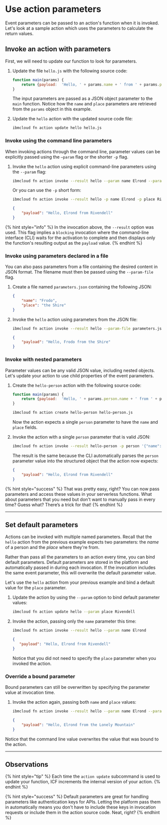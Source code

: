 <!--
#
# Licensed to the Apache Software Foundation (ASF) under one or more
# contributor license agreements.  See the NOTICE file distributed with
# this work for additional information regarding copyright ownership.
# The ASF licenses this file to You under the Apache License, Version 2.0
# (the "License"); you may not use this file except in compliance with
# the License.  You may obtain a copy of the License at
#
#     http://www.apache.org/licenses/LICENSE-2.0
#
# Unless required by applicable law or agreed to in writing, software
# distributed under the License is distributed on an "AS IS" BASIS,
# WITHOUT WARRANTIES OR CONDITIONS OF ANY KIND, either express or implied.
# See the License for the specific language governing permissions and
# limitations under the License.
#
-->

# Use action parameters

Event parameters can be passed to an action's function when it is invoked. Let's look at a sample action which uses the parameters to calculate the return values.

## Invoke an action with parameters

First, we will need to update our function to look for parameters.

1. Update the file `hello.js` with the following source code:

    ```javascript
    function main(params) {
        return {payload:  'Hello, ' + params.name + ' from ' + params.place};
    }
    ```

    The input parameters are passed as a JSON object parameter to the `main` function. Notice how the `name` and `place` parameters are retrieved from the `params` object in this example.

2. Update the `hello` action with the updated source code file:

    ```bash
    ibmcloud fn action update hello hello.js
    ```

### Invoke using the command line parameters

When invoking actions through the command line, parameter values can be explicitly passed using the `—param` flag or the shorter `-p` flag.

1. Invoke the `hello` action using explicit command-line parameters using the `--param` flag:

    ```bash
    ibmcloud fn action invoke --result hello --param name Elrond --param place Rivendell
    ```

    Or you can use the `-p` short form:

    ```bash
    ibmcloud fn action invoke --result hello -p name Elrond -p place Rivendell
    ```

    ```json
    {
        "payload": "Hello, Elrond from Rivendell"
    }
    ```

{% hint style="info" %}
In the invocation above, the `--result` option was used. This flag implies a `blocking` invocation where the command-line interface (CLI) waits for the activation to complete and then displays only the function's resulting output as the `payload` value.
{% endhint %}

### Invoke using parameters declared in a file

You can also pass parameters from a file containing the desired content in JSON format. The filename must then be passed using the `--param-file` flag.

1. Create a file named `parameters.json` containing the following JSON:

    ```json
    {
        "name": "Frodo",
        "place": "the Shire"
    }
    ```

2. Invoke the `hello` action using parameters from the JSON file:

    ```bash
    ibmcloud fn action invoke --result hello --param-file parameters.json
    ```

    ```json
    {
        "payload": "Hello, Frodo from the Shire"
    }
    ```

### Invoke with nested parameters

Parameter values can be any valid JSON value, including nested objects. Let's update your action to use child properties of the event parameters.

1. Create the `hello-person` action with the following source code:

    ```javascript
    function main(params) {
        return {payload:  'Hello, ' + params.person.name + ' from ' + params.person.place};
    }
    ```

    ```bash
    ibmcloud fn action create hello-person hello-person.js
    ```

    Now the action expects a single `person` parameter to have the `name` and `place` fields.

2. Invoke the action with a single `person` parameter that is valid JSON:

    ```bash
    ibmcloud fn action invoke --result hello-person -p person '{"name": "Elrond", "place": "Rivendell"}'
    ```

    The result is the same because the CLI automatically parses the `person` parameter value into the structured object that the action now expects:

    ```json
    {
        "payload": "Hello, Elrond from Rivendell"
    }
    ```

{% hint style="success" %}
That was pretty easy, right? You can now pass parameters and access these values in your serverless functions. What about parameters that you need but don't want to manually pass in every time? Guess what? There’s a trick for that!
{% endhint %}

---

## Set default parameters

Actions can be invoked with multiple named parameters. Recall that the `hello` action from the previous example expects two parameters: the _name_ of a person and the _place_ where they're from.

Rather than pass all the parameters to an action every time, you can bind default parameters. Default parameters are stored in the platform and automatically passed in during each invocation. If the invocation includes the same event parameter, this will overwrite the default parameter value.

Let's use the `hello` action from your previous example and bind a default value for the `place` parameter.

1. Update the action by using the `--param` option to bind default parameter values:

    ```bash
    ibmcloud fn action update hello --param place Rivendell
    ```

2. Invoke the action, passing only the `name` parameter this time:

     ```bash
     ibmcloud fn action invoke --result hello --param name Elrond
     ```

     ```json
     {
        "payload": "Hello, Elrond from Rivendell"
     }
     ```

    Notice that you did not need to specify the `place` parameter when you invoked the action.

### Override a bound parameter

Bound parameters can still be overwritten by specifying the parameter value at invocation time.

1. Invoke the action again, passing both `name` and `place` values:

    ```bash
    ibmcloud fn action invoke --result hello --param name Elrond --param place "the Lonely Mountain"
    ```

    ```json
    {
        "payload": "Hello, Elrond from the Lonely Mountain"
    }
    ```

Notice that the command line value overwrites the value that was bound to the action.

---

## Observations

{% hint style="tip" %}
Each time the `action update` subcommand is used to update your function, ICF increments the internal version of your action.
{% endhint %}

{% hint style="success" %}
Default parameters are great for handling parameters like authentication keys for APIs. Letting the platform pass them in automatically means you don't have to include these keys in invocation requests or include them in the action source code. Neat, right?
{% endhint %}
